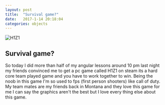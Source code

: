 ```yaml
---
layout: post
title:  "Survival game?"
date:   2017-1-14 20:18:04
categories: objects
---
```


![H1Z1](http://cdn.akamai.steamstatic.com/steam/apps/256660783/movie.293x165.jpg?t=1455775860)

## Survival game?
So today I did more than half of my angular lessons around 10 pm last night my friends convinced me to get a pc game called H1Z1 on steam its a hard core team played game and you have to work together to win. Being the noob in this game I'm so used to fps (first person shooters) like call of duty. My team mates are my friends back in Montana and they love this game for me I can say the graphics aren't the best but I love every thing else about this game.
